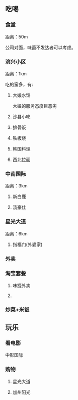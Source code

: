 ## 吃喝


### 食堂

距离：50m

公司对面，味蕾不发达者可以考虑。


### 滨兴小区

距离：1km

吃的蛮多，有:

1. 大娘水饺

	大娘的服务态度巨恶劣
	
2. 沙县小吃

3. 排骨饭

4. 铁板烧

5. 韩国料理

6. 西北拉面


### 中南国际

距离：3km

1. 新白鹿

2. 汤豪仕


### 星光大道

距离：6km

1. 指福门(外婆家)


### 外卖


### 淘宝套餐

1. 味捷外卖


2. 



### 炒菜+米饭





## 玩乐


### 看电影

中影国际


### 购物

1. 星光大道

2. 加州阳光













 